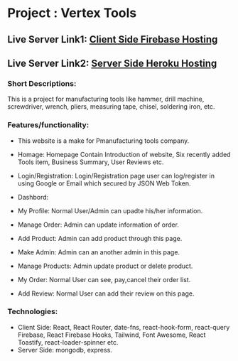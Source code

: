 # Project : Vertex Tools

## Live Server Link1: [Client Side Firebase Hosting](https://vertex-tools.web.app/)
## Live Server Link2: [Server Side Heroku Hosting](https://vertex-tools.herokuapp.com/)

### Short Descriptions:
This is a project for manufacturing tools like hammer, drill machine, screwdriver, wrench, pliers, measuring tape, chisel, soldering iron, etc.

### Features/functionality:

* This website is a make for Pmanufacturing tools company. 
* Homage: Homepage Contain Introduction of website, Six recently added Tools item, Business Summary, User Reviews etc.
* Login/Registration: Login/Registration page user can log/register in using Google or Email which secured by JSON Web Token.

* Dashbord:
* My Profile: Normal User/Admin can upadte his/her information.
* Manage Order: Admin can update information of order.
* Add Product: Admin can add product through this page.
* Make Admin: Admin can an another admin in this page.
* Manage Products: Admin update product or delete product.
* My Order: Normal User can see, pay,cancel their order list.
* Add Review: Normal User can add their review on this page.

### Technologies:
* Client Side: React, React Router, date-fns, react-hook-form, react-query Firebase, React Firebase Hooks, Tailwind, Font Awesome, React Toastify, react-loader-spinner etc.
* Server Side: mongodb, express.